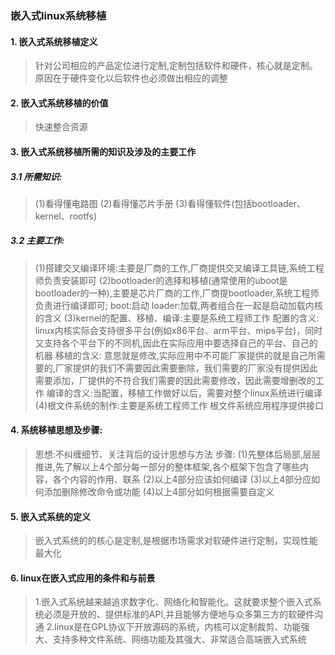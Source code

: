 ### 嵌入式linux系统移植

#### 1. 嵌入式系统移植定义

> 针对公司相应的产品定位进行定制,定制包括软件和硬件，核心就是定制。原因在于硬件变化以后软件也必须做出相应的调整

#### 2. 嵌入式系统移植的价值

> 快速整合资源

#### 3. 嵌入式系统移植所需的知识及涉及的主要工作

##### 3.1 所需知识:

> (1)看得懂电路图
> (2)看得懂芯片手册
> (3)看得懂软件(包括bootloader、kernel、rootfs)

##### 3.2 主要工作:

>   (1)搭建交叉编译环境:主要是厂商的工作,厂商提供交叉编译工具链,系统工程师负责安装即可
>   (2)bootloader的选择和移植(通常使用的uboot是bootloader的一种),主要是芯片厂商的工作,厂商提bootloader,系统工程师负责进行编译即可; boot:启动 loader:加载,两者组合在一起是启动加载内核的含义
>   (3)kernel的配置、移植、编译:主要是系统工程师工作
>   配置的含义: linux内核实际会支持很多平台(例如x86平台、arm平台、mips平台)，同时又支持各个平台下的不同机,因此在实际应用中要选择自己的平台、自己的机器
>   移植的含义: 意思就是修改,实际应用中不可能厂家提供的就是自己所需要的,厂家提供的我们不需要因此需要删除，我们需要的厂家没有提供因此需要添加，厂提供的不符合我们需要的因此需要修改，因此需要增删改的工作
>   编译的含义:当配置，移植工作做好以后，需要对整个linux系统进行编译 
>   (4)根文件系统的制作:主要是系统工程师工作
>   根文件系统应用程序提供接口

#### 4. 系统移植思想及步骤:

> 思想:不纠缠细节、关注背后的设计思想与方法
> 步骤:
> (1)先整体后局部,层层推进,先了解以上4个部分每一部分的整体框架,各个框架下包含了哪些内容，各个内容的作用、联系
> (2)以上4部分应该如何编译
> (3)以上4部分应如何添加删除修改命令或功能
> (4)以上4部分如何根据需要自定义

#### 5. 嵌入式系统的定义

> 嵌入式系统的的核心是定制,是根据市场需求对软硬件进行定制，实现性能最大化

#### 6. linux在嵌入式应用的条件和与前景

> 1.嵌入式系统越来越追求数字化、网络化和智能化。这就要求整个嵌入式系统必须是开放的、提供标准的API,并且能够方便地与众多第三方的软硬件沟通
> 2.linux是在GPL协议下开放源码的系统，内核可以定制裁剪、功能强大、支持多种文件系统、网络功能及其强大、非常适合高端嵌入式系统